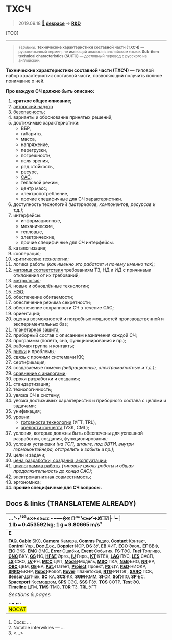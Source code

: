 # ТХСЧ
> 2019.09.18 **[🚀](../index/index.md) [despace](index.md)** → **[R&D](rnd.md)**

[TOC]

---

> <small>*Термины:* **Технические характеристики составной части (ТХСЧ)** — русскоязычный термин, не имеющий аналога в английском языке. **Sub-item technical characteristics (SUITC)** — дословный перевод с русского на английский.</small>

**Технические характеристики составной части (ТХСЧ)** — типовой набор характеристик составной части, позволяющий получить полное понимание о ней.

**Про каждую СЧ должно быть описано:**

   1. **краткое общее описание**;
   1. [авторский надзор](des_spv.md)
   1. [безопасность](srrq.md);
   1. варианты и обоснование принятых решений;
   1. достижимые характеристики:
      - ВБР,
      - габариты,
      - масса,
      - напряжение,
      - перегрузки,
      - погрешности,
      - поля зрения,
      - рад.стойкость,
      - ресурс,
      - [САС](lifetime.md),
      - тепловой режим,
      - центр масс;
      - электропотребление,
      - прочие специфичные для СЧ характеристики.
   1. доступность технологий *(материалов, компонентов, ресурсов и т.д.)*;
   1. интерфейсы:
      - информационные,
      - механические,
      - тепловые,
      - электрические,
      - прочие специфичные для СЧ интерфейсы.
   1. каталогизация;
   1. кооперация;
   1. [критические технологии](kt.md);
   1. логика работы *(как именно это работает и почему именно так)*;
   1. [матрица соответствия](matrix_compl.md) требованиям ТЗ, НД и ИД с причинами отклонения от их требований;
   1. [метрология](metrology.md);
   1. новые и обновлённые технологии;
   1. [НЭО](rnd_neo.md);
   1. обеспечение обитаемости;
   1. обеспечение режима секретности;
   1. обеспечение сохранности СЧ в течение САС;
   1. ориентация;
   1. оценка возможностей и потребных мощностей производственной и экспериментальных баз;
   1. [планетарная защита](ecology.md);
   1. приборный состав с описанием назначения каждой СЧ;
   1. программы (полёта, сна, функционирования и пр.);
   1. рабочая группа и контакты;
   1. [риски](srrq.md) и проблемы;
   1. связь с прочими системами КК;
   1. сертификация;
   1. создаваемые помехи *(вибрационные, электромагнитные и т.д.)*;
   1. [сравнение с аналогами](project.md);
   1. сроки разработки и создания;
   1. стандартизация;
   1. технологичность;
   1. увязка СЧ в систему;
   1. увязка достижимых характеристик и приборного состава с целями и задачами;
   1. унификация;
   1. уровни:
      - [готовности технологии](trl.md) (УГТ, TRL),
      - [зрелости концепта](cml.md) (УЗК, CML);
   1. условия, которые должны быть обеспечены для успешной разработки, создания, функционирования;
   1. условия установки *(на ТСП, штанге, под ЭВТИ, внутри гермоконтейнера, отстрелить и забыть и пр.)*;
   1. цели и задачи;
   1. [цена разработки, создания, эксплуатации](fs.md);
   1. [циклограмма работы](obc.md) *(типовые циклы работы и общая продолжительность до конца САС)*;
   1. [электромагнитная совместимость](emc.md);
   1. эргономика;
   1. **прочие специфичные для СЧ вопросы.**



<p style="page-break-after:always"> </p>

## Docs & links (TRANSLATEME ALREADY)
|…°·•¹²³±×÷≤≥≈≠ ‑ −— ⎆✉ ❐“”’«»✔→✘☐☑├┕┆ 1 lb = 0.453592 kg; 1 g = 9.80665 m/s²|
|:--|
|**E**|— [DOCS](doc.md) ┊ [R&D](rnd.md) ┊ [TOR](tor.md) ┊ [TRL](trl.md)+;<br>— **[SCS](scs.md), SC:** [Robotics](robotics.md) ┊ [Structures](structures.md)  ▮  **MSF:** ;|
|<small>**[FAQ](faq.md)**, **[Cable](cable.md)**·БКС, **[Camera](cam.md)**·Камера, **[Comms](comms.md)**·Радио, **[Contact](contact.md)**·Контакт, **[Control](control.md)**·Упр., **[Doc](doc.md)**·Док., **[Doppler](doppler.md)**·ИСР, **[DS](ds.md)**·ЗУ, **[EB](eb.md)**·ХИТ, **[ECO](ecology.md)**·Экол., **[EF](ef.md)**·ВВФ, **[ElC](elc.md)**·ЭКБ, **[EMC](emc.md)**·ЭМС, **[Error](error.md)**·Ошибки, **[Event](event.md)**·События, **[FS](fs.md)**·ТЭО, **[Fuel](fuel.md)**·Топливо, **[GNC](gnc.md)**·БКУ, **[GS](scs.md)**·НС, **[HF&E](hfe.md)**·Эрго., **[IU](iu.md)**·Гиро., **[KT](kt.md)**·КТЕХ, **[LAG](lag.md)**·ПУC, **[LES](les.md)**·САСП, **[LS](ls.md)**·СЖО, **[LV](lv.md)**·РН, **[MCC](mcc.md)**·ЦУП, **[Model](model.md)**·Модель, **[MSC](sc.md)**·ПКА, **[N&B](nnb.md)**·БНО, **[NR](nr.md)**·ЯР, **[OBC](obc.md)**·ЦВМ, **[OE](oe.md)**·БА, **[Pat.](патент.md)**·Патент, **[Project](project.md)**·Проект, **[PS](ps.md)**·ДУ, **[R&D](rnd.md)**·НИОКР, **[SRRQ](srrq.md)**·БКНР, **[Robot](robotics.md)**·Робот, **[Rover](rover.md)**·Планетоход, **[RTG](rtg.md)**·РИТЭГ, **[SARC](sarc.md)**·ПСК, **[Sensor](sensor.md)**·Датчик, **[SC](sc.md)**·КА, **[SCS](scs.md)**·КК, **[SGM](sgm.md)**·КММ, **[SI](si.md)**·СИ, **[Soft](soft.md)**·ПО, **[SP](sp.md)**·БС, **[Spaceport](spaceport.md)**·Космодром, **[SPS](sps.md)**·СЭС, **[SSS](sss.md)**·ГЗУ, **[TCS](tcs.md)**·СОТР, **[Test](test.md)**·ЭО, **[Timeline](timeline.md)**·ЦГМ, **[TMS](tms.md)**·ТМС, **[TOR](tor.md)**·ТЗ, **[TRL](trl.md)**·УГТ</small>|
|*Sections & pages*|
|**··• [](.md) •··**<br> <mark>NOCAT</mark>|

   1. Docs: …
   1. Notable interwikies — …
   1. <…>
